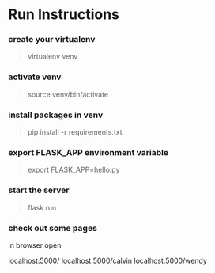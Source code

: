 # Run Instructions

### create your virtualenv

> virtualenv venv

### activate venv

> source venv/bin/activate

### install packages in venv

> pip install -r requirements.txt

### export FLASK_APP environment variable 

> export FLASK_APP=hello.py

###  start the server 

> flask run 

### check out some pages

in browser open 

localhost:5000/
localhost:5000/calvin
localhost:5000/wendy

